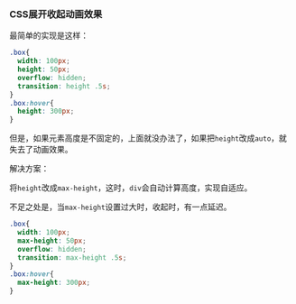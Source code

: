 ### CSS展开收起动画效果

最简单的实现是这样：
```css
.box{
  width: 100px;
  height: 50px;
  overflow: hidden;
  transition: height .5s;
}
.box:hover{
  height: 300px;
}
```


但是，如果元素高度是不固定的，上面就没办法了，如果把`height`改成`auto`，就失去了动画效果。

解决方案：

将`height`改成`max-height`，这时，`div`会自动计算高度，实现自适应。

不足之处是，当`max-height`设置过大时，收起时，有一点延迟。

```css
.box{
  width: 100px;
  max-height: 50px;
  overflow: hidden;
  transition: max-height .5s;
}
.box:hover{
  max-height: 300px;
}
```
